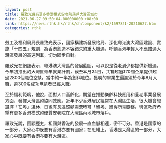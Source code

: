 ```yaml
---
layout: post
title: 羅致光冀有更多香港模式安老院落戶大灣區城市
date: 2021-06-27 09:50:04.000000000 +08:00
link: https://news.rthk.hk/rthk/ch/component/k2/1597891-20210627.htm
categories: rthk
---
```


勞工及福利局局長羅致光表示，國家構建新發展格局、深化粵港澳大灣區建設、實施「十四五」規劃，為香港創造不容錯失的重大機遇，呼籲香港年輕人不應錯過大灣區發展的高速列車，切勿固步自封。

羅致光在網誌表示，粵港澳大灣區的發展藍圖，可以說是從老到少都提供新機遇。今年初推出的大灣區青年就業計劃，截至本月24日，共有超過370間企業提供超過2800個職位空缺，當中約一半為創科職位。獲聘的畢業生最遲須於今年8月入職，逾300名成功申請者已經入職。

至於福利範疇，他說，面對人口高齡化，期望在推動樂齡科技應用和養老事業發展方面，發揮大灣區的協同效應。近年不少香港居民經常在大灣區生活，很大機會想選擇「在粵」退休，日後有長遠照顧需要時可「留粵」獲得所需服務，特區政府希望有更多香港模式的優質安老院在大灣區內地城市落戶。

羅致光說，回顧歷史，祖國與香港的發展一直血脈相連，密不可分。香港是國家的一部分，大家心中既要有香港亦要有國家；在思維上，香港是大灣區的一部分，大家心中既要有香港亦要有大灣區。
